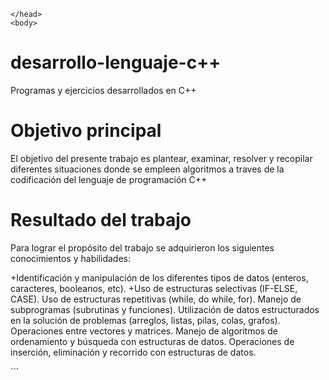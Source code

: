 <!DOCTYPE html>
<html>
    <head>
        <mate charest="utf-8" />
  
    </head>
    <body>
        

# desarrollo-lenguaje-c++
Programas y ejercicios desarrollados en C++

# Objetivo principal
El objetivo del presente trabajo es plantear, examinar, resolver y recopilar diferentes situaciones donde se empleen
algoritmos a traves de la codificación del lenguaje de programación C++

# Resultado del trabajo 
Para lograr el propósito del trabajo se adquirieron los siguientes conocimientos y habilidades:

+Identificación y manipulación de los diferentes tipos de datos (enteros, caracteres, booleanos, etc).
+Uso de estructuras selectivas (IF-ELSE, CASE).
Uso de estructuras repetitivas (while, do  while, for).
Manejo de subprogramas (subrutinas y funciones).
Utilización de datos estructurados en la solución de problemas (arreglos, listas, pilas, colas, grafos).
Operaciones entre vectores y matrices.
Manejo de algoritmos de ordenamiento y búsqueda con estructuras de datos.
Operaciones de inserción, eliminación y recorrido con estructuras de datos.

   
   
 
      
 </body>
</html>
```



